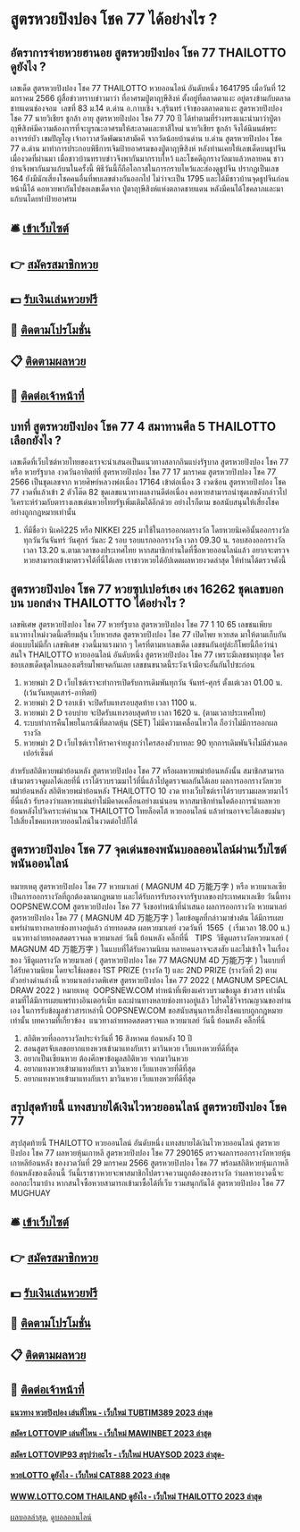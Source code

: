 # สูตรหวยปิงปอง โชค 77 ได้อย่างไร ?
## อัตราการจ่ายหวยฮานอย สูตรหวยปิงปอง โชค 77 THAILOTTO ดูยังไง ?
เลขเด็ด สูตรหวยปิงปอง โชค 77 THAILOTTO หวยออนไลน์ อันดับหนึ่ง 1641795
เมื่อวันที่ 12 มกราคม 2566 ผู้สื่อข่าวทราบข่าวมาว่า ที่อาศรมปู่ตาฤๅษีสิงห์ ตั้งอยู่ที่ตลาดตาแงะ อยู่ตรงข้ามกับตลาดชายแดนช่องจอม  เลขที่ 83 ม.14 ต.ด่าน อ.กาบเชิง จ.สุรินทร์ เจ้าของตลาดตาแงะ สูตรหวยปิงปอง โชค 77 นายวิเชียร ชูกล้า อายุ สูตรหวยปิงปอง โชค 77 70 ปี ได้ทำตามที่ร่างทรงแนะนำมาว่าปู่ตาฤๅษีสิงห์มีความต้องการที่จะบูรณะอาศรมให้สะอาดและทาสีใหม่ นายวิเชียร ชูกล้า จึงได้นิมนต์พระอาจารย์บัว เขมปัญโญ เจ้าอาวาสวัดพัฒนาสามัคคี จากวัดน้อยบ้านด่าน บ.ด่าน สูตรหวยปิงปอง โชค 77 ต.ด่าน มาทำการประกอบพิธีการเจิมป้ายอาศรมของปู่ตาฤๅษีสิงห์ หลังท่านเคยให้เลขเด็ดบนธูปจีนเมื่องวดที่ผ่านมา เมื่อชาวบ้านทราบข่าวจึงพากันมากราบไหว้ และโชคดีถูกรางวัลมาแล้วหลายคน ชาวบ้านจึงพากันมาแก้บนในครั้งนี้
พิธีวันนี้ก็ถือโอกาสในการกราบไหว้และส่องดูธูปจีน ปรากฏเป็นเลข  164 ยังมีนักเสี่ยงโชคคนอื่นที่พบเลขต่างกันออกไป ไม่ว่าจะเป็น 1795 และได้มีชาวบ้านจุดธูปจีนก่อนหน้านี้ได้
คอหวยพากันไปขอเลขเด็ดจาก ปู่ตาฤๅษีสิงห์แห่งตลาดชายแดน หลังมีคนได้โชคลาภและมาแก้บนโดยทำป้ายอาศรม

## 🛎 [เข้าเว็บไซต์](https://bit.ly/3BG5bNw)
## 👉 [สมัครสมาชิกหวย](https://bit.ly/3BG5bNw)
## 💵 [รับเงินเล่นหวยฟรี](https://bit.ly/3C3mvgS)
## 👑 [ติดตามโปรโมชั่น](https://bit.ly/3C3mvgS)
## 📋 [ติดตามผลหวย](https://bit.ly/3C3mvgS)
## 📱 [ติดต่อเจ้าหน้าที่](https://bit.ly/3C3mvgS)

## บทที่ สูตรหวยปิงปอง โชค 77 4 สมาทานศีล 5 THAILOTTO เลือกยังไง ?
เลขเด็ดที่เว็บไซต์หวยไทยของเราจะนำเสนอเป็นแนวทางสลากกินแบ่งรัฐบาล สูตรหวยปิงปอง โชค 77 หรือ หวยรัฐบาล งวดวันอาทิตย์ที่ สูตรหวยปิงปอง โชค 77 17 มกราคม สูตรหวยปิงปอง โชค 77 2566 เป็นชุดเลขจาก หวยศิษย์หลวงพ่อเนื่อง 17164 เข้าต่อเนื่อง 3 งวดซ้อน สูตรหวยปิงปอง โชค 77 งวดที่แล้วเข้า 2 ตัวโต๊ด 82 ชุดเลขแนวทางผลงานดีต่อเนื่อง คอหวยสามารถนำชุดเลขดังกล่าวไปวิเคราะห์ร่วมกับตารางเลขเด่นหวยไทยรัฐเพิ่มเติมได้อีกด้วย อย่างไรก็ตาม ขอสนับสนุนให้เสี่ยงโชคอย่างถูกกฎหมายเท่านั้น
1. ที่มีชื่อว่า นิเคอิ225 หรือ NIKKEI 225 มาใช้ในการออกผลรางวัล โดยหวยนิเคอินั้นออกรางวัลทุกวันวันจันทร์ วันศุกร์ วันละ 2 รอบ รอบแรกออกรางวัล เวลา 09.30 น. รอบสองออกรางวัล เวลา 13.20 น.ตามเวลาของประเทศไทย หากสมาชิกท่านใดที่ซื้อหวยออนไลน์แล้ว อยากจะตรวจหวยสามารถเข้ามาตรวจได้ที่นี่ได้เลย เราชาวหวยได้อัปเดตผลหวยงวดล่าสุด ให้ท่านได้ตรวจดังนี้

## สูตรหวยปิงปอง โชค 77 หวยซุปเปอร์เฮง เฮง 16262 ชุดเลขบอกบน บอกล่าง THAILOTTO ได้อย่างไร ?
เลขพิเศษ สูตรหวยปิงปอง โชค 77 หวยรัฐบาล สูตรหวยปิงปอง โชค 77 1 10 65 เลขชนเพียบ แนวทางใหม่งวดนี้เตรียมลุ้น เว็บหวยสด สูตรหวยปิงปอง โชค 77 เปิดโพย หวยสด มาให้ตามเก็บกันต่อแบบไม่มีกั๊ก เลขพิเศษ งวดนี้มาแรงมาก ๆ ใครที่ตามหาเลขเด็ด เลขชนกันอยู่ล่ะก็โพยนี้ถือว่าน่าสนใจ THAILOTTO หวยออนไลน์ อันดับหนึ่ง สูตรหวยปิงปอง โชค 77 เพราะมีเลขชนทุกชุด ใครชอบเลขเด็ดชุดไหนลองเตรียมโพยจดกันเลย เลขชนขนาดนี้ระวังเจ้ามือจะอั้นกันไปซะก่อน
1. หวยพม่า 2 D เว็บไซต์เราจะทำการเปิดรับการเดิมพันทุกวัน จันทร์-ศุกร์ ตั้งแต่เวลา 01.00 น. (เว้นวันหยุดเสาร์-อาทิตย์)
2. หวยพม่า 2 D รอบเช้า จะปิดรับแทงรอบสุดท้าย เวลา 1100 น.
3. หวยพม่า 2 D รอบบ่าย จะปิดรับแทงรอบสุดท้าย เวลา 1620 น. (ตามเวลาประเทศไทย)
4. ระบบทำการคืนโพยในกรณีที่ตลาดหุ้น (SET) ไม่มีความเคลื่อนไหวใด ถือว่าไม่มีการออกผลรางวัล
5. หวยพม่า 2 D เว็บไซต์เราให้ราคาจ่ายสูงกว่าใครสองตัวบาทละ 90 ทุกการเดิมพันจึงไม่มีส่วนลดเปอร์เซ็นต์

สำหรับสถิติหวยพม่าย้อนหลัง สูตรหวยปิงปอง โชค 77 หรือผลหวยพม่าย้อนหลังนั้น สมาชิกสามารถเข้ามาตรวจดูผลได้เลยที่นี่ เราได้รวบรวมมาไว้ที่นี่แล้วไปดูตรวจผลกันได้เลย
ผลการออกรางวัลหวยพม่าย้อนหลัง สถิติหวยพม่าย้อนหลัง THAILOTTO 10 งวด ทางเว็บไซต์เราได้รวบรวมผลหวยมาไว้ที่นี่แล้ว รับรองว่าผลหวยแม่นยำไม่มีคาดเคลื่อนอย่างแน่นอน หากสมาชิกท่านใดต้องการนำผลหวยย้อนหลังไปวิเคราะห์คำนวณ THAILOTTO ไทยล็อตโต้ หวยออนไลน์ แล้วท่านอาจจะได้เลขแม่นๆ ไปเสี่ยงโชคแทงหวยออนไลน์ในงวดต่อไปก็ได้

## สูตรหวยปิงปอง โชค 77 จุดเด่นของพนันบอลออนไลน์ผ่านเว็บไซต์พนันออนไลน์
หมายเหตุ สูตรหวยปิงปอง โชค 77 หวยมาเลย์ ( MAGNUM 4D 万能万字 ) หรือ หวยมาเลเซีย เป็นการออกรางวัลที่ถูกต้องตามกฎหมาย และได้รับการรับรองจากรัฐบาลของประเทศมาเลเชีย
วันนี้ทาง OOPSNEW.COM สูตรหวยปิงปอง โชค 77 จึงขอทำหน้าที่นำเสนอ ผลการออกรางวัล หวยมาเลย์ สูตรหวยปิงปอง โชค 77 ( MAGNUM 4D 万能万字 ) โดยข้อมูลที่กล่าวมาข่างต้น ได้มีการเผยแพร่ผ่านทางหลายช่องทางอยู่แล้ว
ถ่ายทอดสด ผลหวยมาเลย์ งวดวันที่  1565  ( เริ่มเวลา 18.00 น.)
 แนวทางถ่ายทอดสดตรวจผล หวยมาเลย์ วันนี้ ย้อนหลัง คลิ๊กที่นี่  
TIPS  วิธีดูผลรางวัลหวยมาเลย์ ( MAGNUM 4D 万能万字 ) ในแบบที่ได้รับความนิยม
หลายคนอาจจะสงสัย และไม่เข้าใจ ในเรื่องของ วิธีดูผลรางวัล หวยมาเลย์ ( สูตรหวยปิงปอง โชค 77 MAGNUM 4D 万能万字 ) ในแบบที่ได้รับความนิยม โดยจะใช้ผลของ 1ST PRIZE (รางวัล 1) และ 2ND PRIZE (รางวัลที่ 2) ตามตัวอย่างด่านล่างนี้
หวยมาเลย์งวดพิเศษ สูตรหวยปิงปอง โชค 77 2022 ( MAGNUM SPECIAL DRAW 2022 )
หมายเหตุ  OOPSNEW.COM ทำหน้าที่เพียงแค่รวบรวมข้อมูล ข่าวสาร เท่านั้น ตามที่ได้มีการเผยแพร่ทางอินเตอร์เน็ท และผ่านทางหลายช่องทางอยู่แล้ว โปรดใช้วิจารณญาณของท่านเอง ในการรับข้อมูลข่าวสารเหล่านี้ OOPSNEW.COM ขอสนับสนุนการเสี่ยงโชคแบบถูกกฎหมายเท่านั้น
บทความที่เกี่ยวข้อง
 แนวทางถ่ายทอดสดตรวจผล หวยมาเลย์ วันนี้ ย้อนหลัง คลิ๊กที่นี่  
1. สถิติหวยที่ออกรางวัลประจำวันที่ 16 สิงหาคม ย้อนหลัง 10 ปี
2. สอนสูตรจับเลขอยากแทงหวยเข้ามาแทงกับเรา มาวินหวย เว็บแทงหวยที่ดีที่สุด
3. อยากเป็นเซียนหวย ต้องศึกษาข้อมูลสถิติหวย จากมาวินหวย
4. อยากแทงหวยเข้ามาแทงกับเรา มาวินหวย เว็บแทงหวยที่ดีที่สุด
5. อยากแทงหวยเข้ามาแทงกับเรา มาวินหวย เว็บแทงหวยที่ดีที่สุด

## สรุปสุดท้ายนี้ แทงสบายได้เงินไวหวยออนไลน์ สูตรหวยปิงปอง โชค 77
สรุปสุดท้ายนี้ THAILOTTO หวยออนไลน์ อันดับหนึ่ง แทงสบายได้เงินไวหวยออนไลน์ สูตรหวยปิงปอง โชค 77 ผลหวยหุ้นเกาหลี สูตรหวยปิงปอง โชค 77 290165 ตรวจผลการออกรางวัลหวยหุ้นเกาหลีย้อนหลัง ของงวดวันที่ 29 มกราคม 2566 สูตรหวยปิงปอง โชค 77 พร้อมสถิติหวยหุ้นเกาหลีย้อนหลังของเดือนนี้ วันนี้เราชาวหวยจะพาสมาชิกไปตรวจความถูกต้องของรางวัล ว่าผลหวยงวดนี้จะออกอะไรมาบ้าง หากสนใจซื้อหวยสามารถเข้ามาซื้อได้ที่เว็บ รวมสนุกกันได้ สูตรหวยปิงปอง โชค 77 MUGHUAY

## 🛎 [เข้าเว็บไซต์](https://bit.ly/3BG5bNw)
## 👉 [สมัครสมาชิกหวย](https://bit.ly/3BG5bNw)
## 💵 [รับเงินเล่นหวยฟรี](https://bit.ly/3C3mvgS)
## 👑 [ติดตามโปรโมชั่น](https://bit.ly/3C3mvgS)
## 📋 [ติดตามผลหวย](https://bit.ly/3C3mvgS)
## 📱 [ติดต่อเจ้าหน้าที่](https://bit.ly/3C3mvgS)

#### [แนวทาง หวยปิงปอง เล่นที่ไหน - เว็บใหม่ TUBTIM389 2023 ล่าสุด](https://atom.io/themes/แนวทาง%20หวยปิงปอง%20เล่นที่ไหน%20-%20เว็บใหม่%20tubtim389%202023%20ล่าสุด)
#### [สมัคร LOTTOVIP เล่นที่ไหน - เว็บใหม่ MAWINBET 2023 ล่าสุด](https://atom.io/themes/สมัคร%20lottovip%20เล่นที่ไหน%20-%20เว็บใหม่%20mawinbet%202023%20ล่าสุด)
#### [สมัคร LOTTOVIP93 สรุปว่าอะไร - เว็บใหม่ HUAYSOD 2023 ล่าสุด-](https://atom.io/themes/สมัคร%20lottovip93%20สรุปว่าอะไร%20-%20เว็บใหม่%20huaysod%202023%20ล่าสุด-)
#### [หวยLOTTO ดูยังไง - เว็บใหม่ CAT888 2023 ล่าสุด](https://atom.io/themes/หวยlotto%20ดูยังไง%20-%20เว็บใหม่%20cat888%202023%20ล่าสุด)
#### [WWW.LOTTO.COM THAILAND ดูยังไง - เว็บใหม่ THAILOTTO 2023 ล่าสุด](https://atom.io/themes/www.lotto.com%20thailand%20ดูยังไง%20-%20เว็บใหม่%20thailotto%202023%20ล่าสุด)

[ผลบอลล่าสุด](https://siamsport.tv "ผลบอลล่าสุด"), [ดูบอลออนไลน์](https://siamsport.tv/ดูบอลสด "ดูบอลออนไลน์")